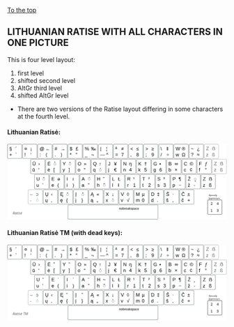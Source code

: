 [To the top](../README_eng.md)

LITHUANIAN RATISE WITH ALL CHARACTERS IN ONE PICTURE
-----------------------------------------

This is four level layout:

 1. first level
 2. shifted second level
 3. AltGr third level
 4. shifted AltGr level

+ There are two versions of the Ratise layout differing in some characters at the fourth level.

#### Lithuanian Ratisė:

![Ratise layout](images/lek_ratise_layout.png)


#### Lithuanian Ratisė TM (with dead keys):

![Ratise TM layout](images/lek_ratise_tm_layout.png)
